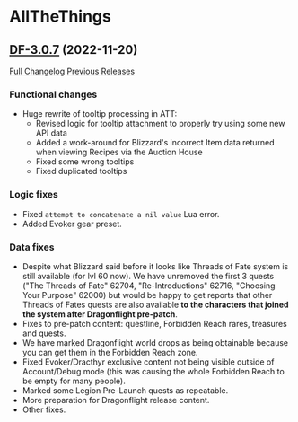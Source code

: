 # AllTheThings

## [DF-3.0.7](https://github.com/DFortun81/AllTheThings/tree/DF-3.0.7) (2022-11-20)
[Full Changelog](https://github.com/DFortun81/AllTheThings/compare/DF-3.0.6...DF-3.0.7) [Previous Releases](https://github.com/DFortun81/AllTheThings/releases)


### Functional changes

- Huge rewrite of tooltip processing in ATT:
  - Revised logic for tooltip attachment to properly try using some new API data
  - Added a work-around for Blizzard's incorrect Item data returned when viewing Recipes via the Auction House
  - Fixed some wrong tooltips
  - Fixed duplicated tooltips

### Logic fixes

- Fixed `attempt to concatenate a nil value` Lua error.
- Added Evoker gear preset.


### Data fixes

- Despite what Blizzard said before it looks like Threads of Fate system is still available (for lvl 60 now). We have unremoved the first 3 quests ("The Threads of Fate" 62704, "Re-Introductions" 62716, "Choosing Your Purpose" 62000) but would be happy to get reports that other Threads of Fates quests are also available **to the characters that joined the system after Dragonflight pre-patch**.
- Fixes to pre-patch content: questline, Forbidden Reach rares, treasures and quests.
- We have marked Dragonflight world drops as being obtainable because you can get them in the Forbidden Reach zone.
- Fixed Evoker/Dracthyr exclusive content not being visible outside of Account/Debug mode (this was causing the whole Forbidden Reach to be empty for many people).
- Marked some Legion Pre-Launch quests as repeatable.
- More preparation for Dragonflight release content.
- Other fixes.
